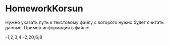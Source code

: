 # HomeworkKorsun
Нужно указать путь к текстовому файлу с которого нужно будет считать данные.
Пример информации в файле:


-1;2;3;4
-2;20;6;8
